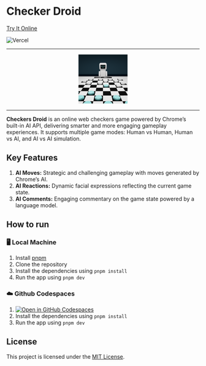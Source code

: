 # Checker Droid

[Try It Online](https://checkers-droid.vercel.app)

![Vercel](https://vercelbadge.vercel.app/api/mateuszmigas/checkers-droid)

---

<div align="center">

  <img src="assets/logo_256.png" width="128" height="128">

</div>

---

**Checkers Droid** is an online web checkers game powered by Chrome’s built-in AI API, delivering smarter and more engaging gameplay experiences. It supports multiple game modes: Human vs Human, Human vs AI, and AI vs AI simulation.

## Key Features

1. **AI Moves:** Strategic and challenging gameplay with moves generated by Chrome’s AI.
2. **AI Reactions:** Dynamic facial expressions reflecting the current game state.
3. **AI Comments:** Engaging commentary on the game state powered by a language model.

## How to run

### 🖥️ Local Machine

1. Install [pnpm](https://pnpm.io/installation)
2. Clone the repository
3. Install the dependencies using `pnpm install`
4. Run the app using `pnpm dev`

### ☁️ Github Codespaces

1. [![Open in GitHub Codespaces](https://github.com/codespaces/badge.svg)](https://codespaces.new/mateuszmigas/checkers-droid)
2. Install the dependencies using `pnpm install`
3. Run the app using `pnpm dev`

## License

This project is licensed under the [MIT License](LICENSE).

